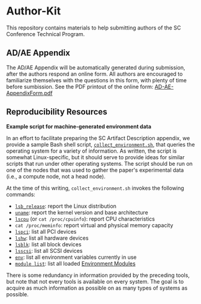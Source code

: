 # Author-Kit

This repository contains materials to help submitting authors of the SC Conference Technical Program.

## AD/AE Appendix

The AD/AE Appendix will be automatically generated during submission, after the authors respond an online form. 
All authors are encouraged to familiarize themselves with the questions in this form, with plenty of time before sumbission.
See the PDF printout of the online form: [AD-AE-AppendixForm.pdf](https://github.com/SC-Tech-Program/Author-Kit/blob/master/AD-AE-AppendixForm.pdf)

## Reproducibility Resources

**Example script for machine-generated environment data**

In an effort to facilitate preparing the SC Artifact Description appendix, we provide a sample Bash shell script, [`collect_environment.sh`](collect_environment.sh), that queries the operating system for a variety of information.  As written, the script is somewhat Linux-specific, but it should serve to provide ideas for similar scripts that run under other operating systems.  The script should be run on one of the nodes that was used to gather the paper's experimental data (i.e., a compute node, not a head node).

At the time of this writing, `collect_environment.sh` invokes the following commands:

* [`lsb_release`](https://linux.die.net/man/1/lsb_release): report the Linux distribution
* [`uname`](https://linux.die.net/man/1/uname): report the kernel version and base architecture
* [`lscpu`](https://linux.die.net/man/1/lscpu) (or `cat /proc/cpuinfo`): report CPU characteristics
* `cat /proc/meminfo`: report virtual and physical memory capacity
* [`lspci`](https://linux.die.net/man/8/lspci): list all PCI devices
* [`lshw`](https://linux.die.net/man/1/lshw): list all hardware devices
* [`lsblk`](https://linux.die.net/man/8/lsblk): list all block devices
* [`lsscsi`](https://linux.die.net/man/8/lsscsi): list all SCSI devices
* [`env`](https://linux.die.net/man/1/env): list all environment variables currently in use
* [`module list`](https://linux.die.net/man/1/module): list all loaded [Environment Modules](http://modules.sourceforge.net/)

There is some redundancy in information provided by the preceding tools, but note that not every tools is available on every system.  The goal is to acquire as much information as possible on as many types of systems as possible.
